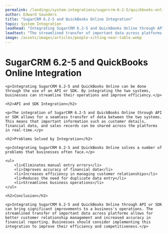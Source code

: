 ```yaml
---
permalink: /landings/system-integrations/sugarcrm-6-2-5/quickbooks-online
author: Edward Saunders
title: "SugarCRM 6.2-5 and QuickBooks Online Integration"
topic: System Integration
leadhead: "Integrating SugarCRM 6.2-5 and QuickBooks Online through API or SDK can bring significant improvements to a business's operations"
leadtext: "The streamlined transfer of important data across platforms allows for better customer relationship management and increased accuracy in financial reporting. Businesses should consider implementing this integration to improve their efficiency and competitiveness."
image: /assets/images/articles/people-sitting-near-table.webp
---
```

<div class="arttext">
	<h1>SugarCRM 6.2-5 and QuickBooks Online Integration</h1>
	
	<p>Integrating SugarCRM 6.2-5 and QuickBooks Online can be done through the use of an API or SDK. By integrating the two systems, businesses can streamline their operations and improve efficiency.</p>
	
	<h2>API and SDK Integration</h2>
	
	<p>The integration of SugarCRM 6.2-5 and QuickBooks Online through API or SDK allows for a seamless transfer of data between the two systems. This means that important information such as customer details, financial data, and sales records can be shared across the platforms in real-time.</p>
	
	<h2>Problems Solved by Integration</h2>
	
	<p>Integrating SugarCRM 6.2-5 and QuickBooks Online solves a number of problems that businesses often face.</p>
	
	<ul>
		<li>Eliminates manual entry errors</li>
		<li>Improves accuracy of financial data</li>
		<li>Increases efficiency in managing customer relationships</li>
		<li>Reduces the need for duplicate data entry</li>
		<li>Streamlines business operations</li>
	</ul>
	
	<h2>Conclusion</h2>
	
	<p>Integrating SugarCRM 6.2-5 and QuickBooks Online through API or SDK can bring significant improvements to a business's operations. The streamlined transfer of important data across platforms allows for better customer relationship management and increased accuracy in financial reporting. Businesses should consider implementing this integration to improve their efficiency and competitiveness.</p>

</div>